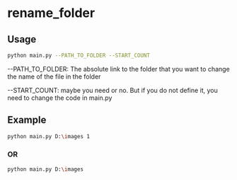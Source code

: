 # rename_folder
 
## Usage
```bash
python main.py --PATH_TO_FOLDER --START_COUNT
```
--PATH_TO_FOLDER: The absolute link to the folder that you want to change the name of the file in the folder

--START_COUNT: maybe you need or no. But if you do not define it, you need to change the code in main.py

## Example
```bash
python main.py D:\images 1
```
### OR
```bash
python main.py D:\images
```

